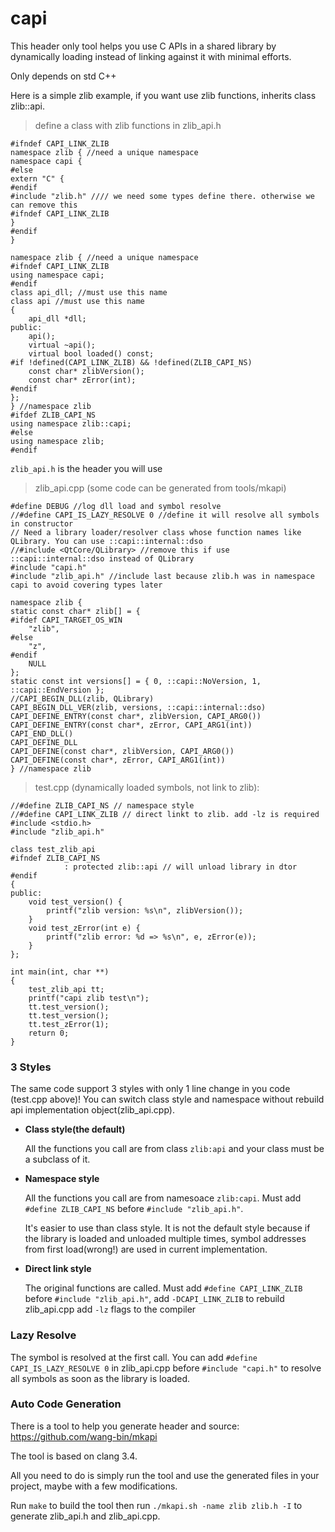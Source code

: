 # capi

This header only tool helps you use C APIs in a shared library by dynamically loading instead of linking against it with minimal efforts.

Only depends on std C++

Here is a simple zlib example, if you want use zlib functions, inherits class zlib::api.

>define a class with zlib functions in zlib_api.h

    #ifndef CAPI_LINK_ZLIB
    namespace zlib { //need a unique namespace
    namespace capi {
    #else
    extern "C" {
    #endif
    #include "zlib.h" //// we need some types define there. otherwise we can remove this
    #ifndef CAPI_LINK_ZLIB
    }
    #endif
    }

    namespace zlib { //need a unique namespace
    #ifndef CAPI_LINK_ZLIB
    using namespace capi;
    #endif
    class api_dll; //must use this name
    class api //must use this name
    {
        api_dll *dll;
    public:
        api();
        virtual ~api();
        virtual bool loaded() const;
    #if !defined(CAPI_LINK_ZLIB) && !defined(ZLIB_CAPI_NS)
        const char* zlibVersion();
        const char* zError(int);
    #endif
    };
    } //namespace zlib
    #ifdef ZLIB_CAPI_NS
    using namespace zlib::capi;
    #else
    using namespace zlib;
    #endif

`zlib_api.h` is the header you will use

>zlib_api.cpp (some code can be generated from  tools/mkapi)

    #define DEBUG //log dll load and symbol resolve
    //#define CAPI_IS_LAZY_RESOLVE 0 //define it will resolve all symbols in constructor
    // Need a library loader/resolver class whose function names like QLibrary. You can use ::capi::internal::dso
    //#include <QtCore/QLibrary> //remove this if use ::capi::internal::dso instead of QLibrary
    #include "capi.h"
    #include "zlib_api.h" //include last because zlib.h was in namespace capi to avoid covering types later

    namespace zlib {
    static const char* zlib[] = {
    #ifdef CAPI_TARGET_OS_WIN
        "zlib",
    #else
        "z",
    #endif
        NULL
    };
    static const int versions[] = { 0, ::capi::NoVersion, 1, ::capi::EndVersion };
    //CAPI_BEGIN_DLL(zlib, QLibrary)
    CAPI_BEGIN_DLL_VER(zlib, versions, ::capi::internal::dso)
    CAPI_DEFINE_ENTRY(const char*, zlibVersion, CAPI_ARG0())
    CAPI_DEFINE_ENTRY(const char*, zError, CAPI_ARG1(int))
    CAPI_END_DLL()
    CAPI_DEFINE_DLL
    CAPI_DEFINE(const char*, zlibVersion, CAPI_ARG0())
    CAPI_DEFINE(const char*, zError, CAPI_ARG1(int))
    } //namespace zlib

>test.cpp (dynamically loaded symbols, not link to zlib):

    //#define ZLIB_CAPI_NS // namespace style
    //#define CAPI_LINK_ZLIB // direct linkt to zlib. add -lz is required
    #include <stdio.h>
    #include "zlib_api.h"

    class test_zlib_api
    #ifndef ZLIB_CAPI_NS
                : protected zlib::api // will unload library in dtor
    #endif
    {
    public:
        void test_version() {
            printf("zlib version: %s\n", zlibVersion());
        }
        void test_zError(int e) {
            printf("zlib error: %d => %s\n", e, zError(e));
        }
    };

    int main(int, char **)
    {
        test_zlib_api tt;
        printf("capi zlib test\n");
        tt.test_version();
        tt.test_version();
        tt.test_zError(1);
        return 0;
    }

### 3 Styles

The same code support 3 styles with only 1 line change in you code (test.cpp above)! You can switch class style and namespace without rebuild api implementation object(zlib_api.cpp).

- **Class style(the default)**

  All the functions you call are from class `zlib:api` and your class must be a subclass of it.

- **Namespace style**

  All the functions you call are from namesoace `zlib:capi`. Must add `#define ZLIB_CAPI_NS` before `#include "zlib_api.h"`.

  It's easier to use than class style. It is not the default style because if the library is loaded and unloaded multiple times, symbol addresses from first load(wrong!) are used in current implementation.

- **Direct link style**

  The original functions are called. Must add `#define CAPI_LINK_ZLIB` before `#include "zlib_api.h"`, add `-DCAPI_LINK_ZLIB` to rebuild zlib_api.cpp add `-lz` flags to the compiler

### Lazy Resolve

The symbol is resolved at the first call. You can add `#define CAPI_IS_LAZY_RESOLVE 0` in zlib_api.cpp before `#include "capi.h"` to resolve all symbols as soon as the library is loaded.

### Auto Code Generation

There is a tool to help you generate header and source: https://github.com/wang-bin/mkapi

The tool is based on clang 3.4.

All you need to do is simply run the tool and use the generated files in your project, maybe with a few modifications.

Run `make` to build the tool then run `./mkapi.sh -name zlib zlib.h -I` to generate zlib_api.h and zlib_api.cpp.
